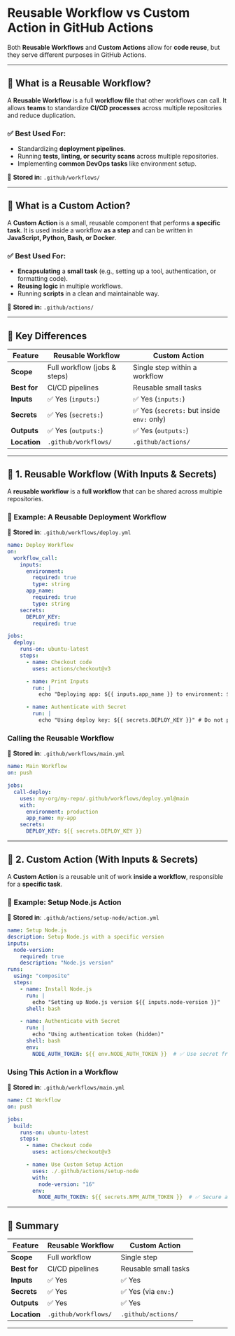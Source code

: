 # Reusable Workflow vs Custom Action in GitHub Actions

Both **Reusable Workflows** and **Custom Actions** allow for **code reuse**, but they serve different purposes in GitHub Actions.

---

## 📌 What is a Reusable Workflow?
A **Reusable Workflow** is a full **workflow file** that other workflows can call. It allows **teams** to standardize **CI/CD processes** across multiple repositories and reduce duplication.

### ✅ Best Used For:
- Standardizing **deployment pipelines**.
- Running **tests, linting, or security scans** across multiple repositories.
- Implementing **common DevOps tasks** like environment setup.

📍 **Stored in:** `.github/workflows/`

---

## 📌 What is a Custom Action?
A **Custom Action** is a small, reusable component that performs **a specific task**. It is used inside a workflow **as a step** and can be written in **JavaScript, Python, Bash, or Docker**.

### ✅ Best Used For:
- **Encapsulating** a **small task** (e.g., setting up a tool, authentication, or formatting code).
- **Reusing logic** in multiple workflows.
- Running **scripts** in a clean and maintainable way.

📍 **Stored in:** `.github/actions/`

---

## 🔹 Key Differences

| Feature             | Reusable Workflow | Custom Action |
|---------------------|------------------|--------------|
| **Scope**          | Full workflow (jobs & steps) | Single step within a workflow |
| **Best for**       | CI/CD pipelines | Reusable small tasks |
| **Inputs**         | ✅ Yes (`inputs:`) | ✅ Yes (`inputs:`) |
| **Secrets**        | ✅ Yes (`secrets:`) | ✅ Yes (`secrets:` but inside `env:` only) |
| **Outputs**        | ✅ Yes (`outputs:`) | ✅ Yes (`outputs:`) |
| **Location**       | `.github/workflows/` | `.github/actions/` |

---

## 🔹 1. Reusable Workflow (With Inputs & Secrets)
A **reusable workflow** is a **full workflow** that can be shared across multiple repositories.

### 📌 Example: A Reusable Deployment Workflow
📍 **Stored in**: `.github/workflows/deploy.yml`
```yaml
name: Deploy Workflow
on:
  workflow_call:
    inputs:
      environment:
        required: true
        type: string
      app_name:
        required: true
        type: string
    secrets:
      DEPLOY_KEY:
        required: true

jobs:
  deploy:
    runs-on: ubuntu-latest
    steps:
      - name: Checkout code
        uses: actions/checkout@v3

      - name: Print Inputs
        run: |
          echo "Deploying app: ${{ inputs.app_name }} to environment: ${{ inputs.environment }}"

      - name: Authenticate with Secret
        run: |
          echo "Using deploy key: ${{ secrets.DEPLOY_KEY }}" # Do not print secrets in production!
```

### Calling the Reusable Workflow
📍 **Stored in**: `.github/workflows/main.yml`
```yaml
name: Main Workflow
on: push

jobs:
  call-deploy:
    uses: my-org/my-repo/.github/workflows/deploy.yml@main
    with:
      environment: production
      app_name: my-app
    secrets:
      DEPLOY_KEY: ${{ secrets.DEPLOY_KEY }}
```

---

## 🔹 2. Custom Action (With Inputs & Secrets)
A **Custom Action** is a reusable unit of work **inside a workflow**, responsible for a **specific task**.

### 📌 Example: Setup Node.js Action
📍 **Stored in**: `.github/actions/setup-node/action.yml`
```yaml
name: Setup Node.js
description: Setup Node.js with a specific version
inputs:
  node-version:
    required: true
    description: "Node.js version"
runs:
  using: "composite"
  steps:
    - name: Install Node.js
      run: |
        echo "Setting up Node.js version ${{ inputs.node-version }}"
      shell: bash

    - name: Authenticate with Secret
      run: |
        echo "Using authentication token (hidden)"
      shell: bash
      env:
        NODE_AUTH_TOKEN: ${{ env.NODE_AUTH_TOKEN }}  # ✅ Use secret from env
```

### Using This Action in a Workflow
📍 **Stored in**: `.github/workflows/main.yml`
```yaml
name: CI Workflow
on: push

jobs:
  build:
    runs-on: ubuntu-latest
    steps:
      - name: Checkout code
        uses: actions/checkout@v3

      - name: Use Custom Setup Action
        uses: ./.github/actions/setup-node
        with:
          node-version: "16"
        env:
          NODE_AUTH_TOKEN: ${{ secrets.NPM_AUTH_TOKEN }}  # ✅ Secure and correct
```

---

## 🔹 Summary
| Feature             | Reusable Workflow | Custom Action |
|---------------------|------------------|--------------|
| **Scope**          | Full workflow | Single step |
| **Best for**       | CI/CD pipelines | Reusable small tasks |
| **Inputs**         | ✅ Yes | ✅ Yes |
| **Secrets**        | ✅ Yes | ✅ Yes (via `env:`) |
| **Outputs**        | ✅ Yes | ✅ Yes |
| **Location**       | `.github/workflows/` | `.github/actions/` |

---
